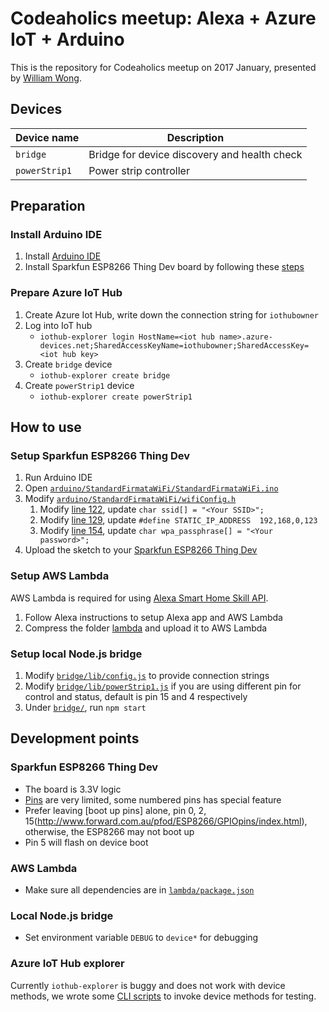 # Codeaholics meetup: Alexa + Azure IoT + Arduino

This is the repository for Codeaholics meetup on 2017 January, presented by [William Wong](https://github.com/compulim).

## Devices

| Device name      | Description                                  |
| ---------------- | -------------------------------------------- |
| `bridge`         | Bridge for device discovery and health check |
| `powerStrip1`    | Power strip controller                       |

## Preparation

### Install Arduino IDE

1. Install [Arduino IDE](https://www.arduino.cc/en/Main/Software)
2. Install Sparkfun ESP8266 Thing Dev board by following these [steps](https://learn.sparkfun.com/tutorials/esp8266-thing-development-board-hookup-guide/all#setting-up-arduino)

### Prepare Azure IoT Hub

1. Create Azure Iot Hub, write down the connection string for `iothubowner`
2. Log into IoT hub
   * `iothub-explorer login HostName=<iot hub name>.azure-devices.net;SharedAccessKeyName=iothubowner;SharedAccessKey=<iot hub key>`
3. Create `bridge` device
   * `iothub-explorer create bridge`
4. Create `powerStrip1` device
   * `iothub-explorer create powerStrip1`

## How to use

### Setup Sparkfun ESP8266 Thing Dev

1. Run Arduino IDE
2. Open [`arduino/StandardFirmataWiFi/StandardFirmataWiFi.ino`](arduino/StandardFirmataWiFi/StandardFirmataWiFi.ino)
3. Modify [`arduino/StandardFirmataWiFi/wifiConfig.h`](arduino/StandardFirmataWiFi/wifiConfig.h)
   1. Modify [line 122](arduino/StandardFirmataWiFi/wifiConfig.h#L122), update `char ssid[] = "<Your SSID>";`
   2. Modify [line 129](arduino/StandardFirmataWiFi/wifiConfig.h#L129), update `#define STATIC_IP_ADDRESS  192,168,0,123`
   3. Modify [line 154](arduino/StandardFirmataWiFi/wifiConfig.h#L154), update `char wpa_passphrase[] = "<Your password>";`
4. Upload the sketch to your [Sparkfun ESP8266 Thing Dev](https://www.sparkfun.com/products/13711)

### Setup AWS Lambda

AWS Lambda is required for using [Alexa Smart Home Skill API](https://developer.amazon.com/public/solutions/alexa/alexa-skills-kit/docs/smart-home-skill-api-reference#health-check-messages).

1. Follow Alexa instructions to setup Alexa app and AWS Lambda
2. Compress the folder [lambda](lambda) and upload it to AWS Lambda

### Setup local Node.js bridge

1. Modify [`bridge/lib/config.js`](bridge/lib/config.js) to provide connection strings
2. Modify [`bridge/lib/powerStrip1.js`](bridge/lib/powerStrip1.js) if you are using different pin for control and status, default is pin 15 and 4 respectively
3. Under [`bridge/`](bridge/), run `npm start`

## Development points

### Sparkfun ESP8266 Thing Dev

* The board is 3.3V logic
* [Pins](https://learn.sparkfun.com/tutorials/esp8266-thing-development-board-hookup-guide/using-the-esp8266-in-arduino) are very limited, some numbered pins has special feature
* Prefer leaving [boot up pins] alone, pin 0, 2, 15(http://www.forward.com.au/pfod/ESP8266/GPIOpins/index.html), otherwise, the ESP8266 may not boot up
* Pin 5 will flash on device boot

### AWS Lambda

* Make sure all dependencies are in [`lambda/package.json`](lambda/package.json)

### Local Node.js bridge

* Set environment variable `DEBUG` to `device*` for debugging

### Azure IoT Hub explorer

Currently `iothub-explorer` is buggy and does not work with device methods, we wrote some [CLI scripts](cli/) to invoke device methods for testing.